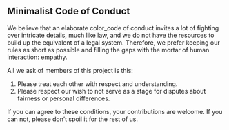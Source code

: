 ##  Minimalist Code of Conduct
We believe that an elaborate color_code of conduct invites a lot of fighting over intricate details, much like law, and we do not have the resources to build up the equivalent of a legal system. Therefore, we prefer keeping our rules as short as possible and filling the gaps with the mortar of human interaction: empathy.

All we ask of members of this project is this:
1. Please treat each other with respect and understanding.
2. Please respect our wish to not serve as a stage for disputes about fairness or personal differences.

If you can agree to these conditions, your contributions are welcome. If you can not, please don’t spoil it for the rest of us.

